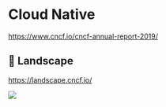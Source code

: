 # Cloud Native 

https://www.cncf.io/cncf-annual-report-2019/

## :pushpin: Landscape

https://landscape.cncf.io/

<img src="images/landscape.png" width="" height=""></img>
